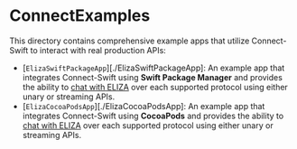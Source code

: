 # ConnectExamples

This directory contains comprehensive example apps that utilize
Connect-Swift to interact with real production APIs:

- [`ElizaSwiftPackageApp`][./ElizaSwiftPackageApp]: An example app
  that integrates Connect-Swift using **Swift Package Manager**
  and provides the ability to [chat with ELIZA][eliza-demo] over
  each supported protocol using either unary or streaming APIs.
- [`ElizaCocoaPodsApp`][./ElizaCocoaPodsApp]: An example app
  that integrates Connect-Swift using **CocoaPods**
  and provides the ability to [chat with ELIZA][eliza-demo] over
  each supported protocol using either unary or streaming APIs.

[eliza-demo]: https://connect.build/demo
